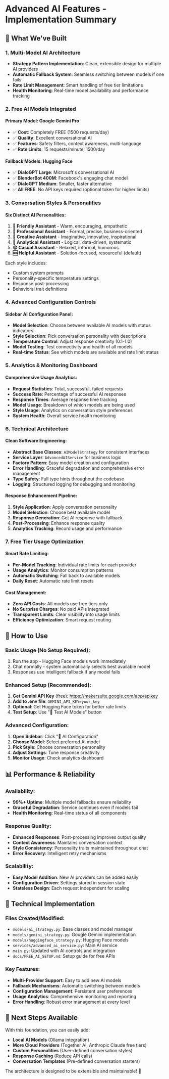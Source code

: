# Advanced AI Features - Implementation Summary

## 🎯 What We've Built

### **1. Multi-Model AI Architecture**
- **Strategy Pattern Implementation**: Clean, extensible design for multiple AI providers
- **Automatic Fallback System**: Seamless switching between models if one fails
- **Rate Limit Management**: Smart handling of free tier limitations
- **Health Monitoring**: Real-time model availability and performance tracking

### **2. Free AI Models Integrated**

#### **Primary Model: Google Gemini Pro**
- ✅ **Cost**: Completely FREE (1500 requests/day)
- ✅ **Quality**: Excellent conversational AI
- ✅ **Features**: Safety filters, context awareness, multi-language
- ✅ **Rate Limits**: 15 requests/minute, 1500/day

#### **Fallback Models: Hugging Face**
- ✅ **DialoGPT Large**: Microsoft's conversational AI
- ✅ **BlenderBot 400M**: Facebook's engaging chat model  
- ✅ **DialoGPT Medium**: Smaller, faster alternative
- ✅ **All FREE**: No API keys required (optional token for higher limits)

### **3. Conversation Styles & Personalities**

#### **Six Distinct AI Personalities**:
1. **🤝 Friendly Assistant** - Warm, encouraging, empathetic
2. **💼 Professional Assistant** - Formal, precise, business-oriented
3. **🎨 Creative Assistant** - Imaginative, innovative, inspirational
4. **🔬 Analytical Assistant** - Logical, data-driven, systematic
5. **😎 Casual Assistant** - Relaxed, informal, humorous
6. **🆘 Helpful Assistant** - Solution-focused, resourceful (default)

Each style includes:
- Custom system prompts
- Personality-specific temperature settings
- Response post-processing
- Behavioral trait definitions

### **4. Advanced Configuration Controls**

#### **Sidebar AI Configuration Panel**:
- **Model Selection**: Choose between available AI models with status indicators
- **Style Selection**: Pick conversation personality with descriptions
- **Temperature Control**: Adjust response creativity (0.1-1.0)
- **Model Testing**: Test connectivity and health of all models
- **Real-time Status**: See which models are available and rate limit status

### **5. Analytics & Monitoring Dashboard**

#### **Comprehensive Usage Analytics**:
- **Request Statistics**: Total, successful, failed requests
- **Success Rate**: Percentage of successful AI responses
- **Response Times**: Average response time tracking
- **Model Usage**: Breakdown of which models are being used
- **Style Usage**: Analytics on conversation style preferences
- **System Health**: Overall service health monitoring

### **6. Technical Architecture**

#### **Clean Software Engineering**:
- **Abstract Base Classes**: `AIModelStrategy` for consistent interfaces
- **Service Layer**: `AdvancedAIService` for business logic
- **Factory Pattern**: Easy model creation and configuration
- **Error Handling**: Graceful degradation and comprehensive error management
- **Type Safety**: Full type hints throughout the codebase
- **Logging**: Structured logging for debugging and monitoring

#### **Response Enhancement Pipeline**:
1. **Style Application**: Apply conversation personality
2. **Model Selection**: Choose best available model
3. **Response Generation**: Get AI response with fallback
4. **Post-Processing**: Enhance response quality
5. **Analytics Tracking**: Record usage and performance

### **7. Free Tier Usage Optimization**

#### **Smart Rate Limiting**:
- **Per-Model Tracking**: Individual rate limits for each provider
- **Usage Analytics**: Monitor consumption patterns
- **Automatic Switching**: Fall back to available models
- **Daily Reset**: Automatic rate limit resets

#### **Cost Management**:
- **Zero API Costs**: All models use free tiers only
- **No Surprise Charges**: No paid APIs integrated
- **Transparent Limits**: Clear visibility into usage limits
- **Efficiency Optimization**: Smart request routing

## 🚀 How to Use

### **Basic Usage** (No Setup Required):
1. Run the app - Hugging Face models work immediately
2. Chat normally - system automatically selects best available model
3. Responses use intelligent fallback if any model fails

### **Enhanced Setup** (Recommended):
1. **Get Gemini API Key** (free): https://makersuite.google.com/app/apikey
2. **Add to .env file**: `GEMINI_API_KEY=your_key`
3. **Optional**: Get Hugging Face token for better rate limits
4. **Test Setup**: Use "🧪 Test AI Models" button

### **Advanced Configuration**:
1. **Open Sidebar**: Click "🤖 AI Configuration" 
2. **Choose Model**: Select preferred AI model
3. **Pick Style**: Choose conversation personality
4. **Adjust Settings**: Tune response creativity
5. **Monitor Usage**: Check analytics dashboard

## 📊 Performance & Reliability

### **Availability**:
- **99%+ Uptime**: Multiple model fallbacks ensure reliability
- **Graceful Degradation**: Service continues even if models fail
- **Health Monitoring**: Real-time status of all components

### **Response Quality**:
- **Enhanced Responses**: Post-processing improves output quality
- **Context Awareness**: Maintains conversation context
- **Style Consistency**: Personality traits maintained throughout chat
- **Error Recovery**: Intelligent retry mechanisms

### **Scalability**:
- **Easy Model Addition**: New AI providers can be added easily
- **Configuration Driven**: Settings stored in session state
- **Stateless Design**: Each request independent for scaling

## 🔧 Technical Implementation

### **Files Created/Modified**:
- `models/ai_strategy.py`: Base classes and model manager
- `models/gemini_strategy.py`: Google Gemini implementation
- `models/huggingface_strategy.py`: Hugging Face models
- `services/advanced_ai_service.py`: Main AI service
- `main.py`: Updated with AI controls and integration
- `docs/FREE_AI_SETUP.md`: Setup guide for free APIs

### **Key Features**:
- **Multi-Provider Support**: Easy to add new AI models
- **Fallback Mechanisms**: Automatic switching between models
- **Configuration Management**: Persistent user preferences
- **Usage Analytics**: Comprehensive monitoring and reporting
- **Error Handling**: Robust error management at every level

## 🎯 Next Steps Available

With this foundation, you can easily add:
- **Local AI Models** (Ollama integration)
- **More Cloud Providers** (Together AI, Anthropic Claude free tiers)
- **Custom Personalities** (User-defined conversation styles)
- **Response Caching** (Reduce API calls)
- **Conversation Templates** (Pre-defined conversation starters)

The architecture is designed to be extensible and maintainable! 🚀
